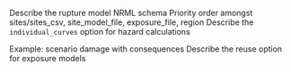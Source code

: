 Describe the rupture model NRML schema
Priority order amongst sites/sites_csv, site_model_file, exposure_file, region
Describe the `individual_curves` option for hazard calculations

Example: scenario damage with consequences
Describe the reuse option for exposure models